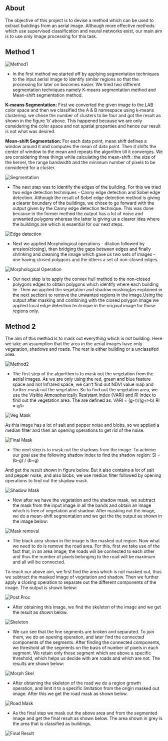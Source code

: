 ## About
The objective of this project is to devise a method which can be used to extract buildings from an aerial image. Although more effective methods which use supervised classification and neural networks exist, our main aim is to use only image processing for this task.

## Method 1
![Method1](https://i.imgur.com/V7z32ll.png)

- In the first method we started off by applying segmentation techniques to the input aerial image to identify similar regions so that the processing for later on becomes easier. We tried two different segmentation techniques namely K-means segmentation method and Mean-shift segmentation method.

**K-means Segmentation:**
First we converted the given image to the LAB color space and then we classified the A & B namespace using k-means clustering. we chose the number of clusters to be four and got the result as shown in the figure ’b’ above. This happened because we are only considering the color space and not spatial properties and hence our result is not what was desired.

**Mean-shift Segmentation:**
For each data point, mean shift defines a window around it and computes the mean of data point. Then it shifts the center of window to the mean and repeats the algorithm till it converges. We are considering three things while calculating the mean-shift : the size of the kernel, the range bandwidth and the minimum number of pixels to be considered for a cluster.

![Segmentation](https://i.imgur.com/L9PWAx0.png)

- The next step was to identify the edges of the building. For this we tried two edge detection techniques - Canny edge detection and Sobel edge detection. Although the result of Sobel edge detection method is giving a clearer boundary of the buildings, we chose to go forward with the output given by the Canny edge detection technique. This was done because in the former method the output has a lot of noise and unwanted polygons whereas the latter is giving us a clearer idea where the buildings are which is essential for our next steps.

![Edge detection](https://i.imgur.com/56Mka2u.png)

- Next we applied Morphological operations - dilation followed by erosion(closing), then bridging the gaps between edges and finally shrinking and cleaning the image which gave us two sets of images - one having closed polygons and the others a set of non-closed edges.

![Morphological Operation](https://i.imgur.com/2vhg3wC.png)

- Our next step is to apply the convex hull method to the non-closed polygons edges to obtain polygons which identify where each building lie. Then we applied the vegetation and shadow masking(as explained in the next section) to remove the unwanted regions in the image.Using the output after masking and combining with the closed polygon image we applied local edge detection technique in the original image for those regions only.


## Method 2
The aim of this method is to mask out everything which is not building. Here we take an assumption that the area in the aerial images have only vegetation, shadows and roads. The rest is either building or a unclassifed area.

![Method2](https://i.imgur.com/FlhpP34.png)

- The first step of the algorithm is to mask out the vegetation from the aerial images. As we are only using the red, green and blue feature space and not Infrared space, we can’t find out NDVI value map and further mask out the vegetation. So to find out the vegetation area, we use the Visible Atmospherically Resistant Index (VARI) and RI index to find out the vegetation area.
The are defined as:
VARI = (g-r)/(g+r-b)
RI = g/b

![Veg Mask](https://i.imgur.com/izdkbek.png)

As this image has a lot of salt and pepper noise and blobs, so we applied a median filter and then an opening operations to get rid of the noise.

![Final Mask](https://i.imgur.com/bZjmtmm.png)

- The next step is to mask out the shadows from the image. To achieve our goal use the following shadow index to find the shadow region:
SI = (b-g) / (b+g)

And get the result shown in figure below. But it also contains a lot of salt and pepper noise, and also blobs, we use median filter followed by opening operations to find out the shadow mask.

![Shadow Mask](https://i.imgur.com/49SQpKt.png)

- Now after we have the vegetation and the shadow mask, we subtract the mask from the input image in all the bands and obtain an image which is free of vegetation and shadow. After masking out the image, we do a mean-shift segmentation and we get the the output as shown in the image below:

![Mask removal](https://i.imgur.com/mpxEVgF.png)

- The black area shown in the image is the masked out region. Now what we need to do is remove the road area. For this, first we take use of the fact that, in an area image, the roads will be connected to each other and thus the number of pixels belonging to the road will be maximum and all will be connected.

To reach our above aim, we first find the area which is not masked out, thus we subtract the masked image of vegetation and shadow. Then we further apply a closing operation to separate out the different components of the image. The output is shown below:

![Post Proc](https://i.imgur.com/QajdBrc.png)

- After obtaining this image, we find the skeleton of the image and we get the result as shown below.

![Skeleton](https://i.imgur.com/4J2mIcG.png)

- We can see that the line segments are broken and separated. To join them, we do an opening operation, and later find the connected components of the segments. After finding the connected components, we threshold all the segments on the basis of number of pixels in each segment. We retain only those segment which are above a specific threshold, which helps us decide with are roads and which are not. The results are shown below:

![Morph Skel](https://i.imgur.com/tayRYAM.png)

- After obtaining the skeleton of the road we do a region growth operation, and limit it to a specific limitation from the origin masked out image. After this we get the road mask as shown below.

![Road Mask](https://i.imgur.com/WFMHR18.png)

- As the final step we mask out the above area and from the segmented image and get the final result as shown below. The area shown in grey is the area that is classified as buildings.

![Final Result](https://i.imgur.com/SwuuSFJ.png)
